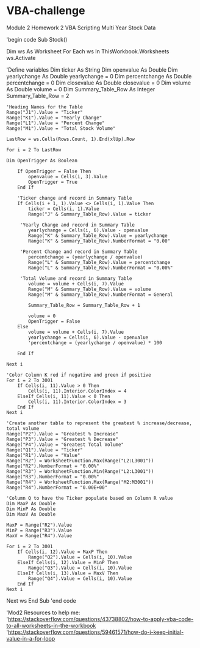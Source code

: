 # VBA-challenge
Module 2 Homework 2 VBA Scripting Multi Year Stock Data

'begin code
Sub Stock()

Dim ws As Worksheet
For Each ws In ThisWorkbook.Worksheets
ws.Activate

'Define variables
    Dim ticker As String
    Dim openvalue As Double
    Dim yearlychange As Double
    yearlychange = 0
    Dim percentchange As Double
    percentchange = 0
    Dim closevalue As Double
    closevalue = 0
    Dim volume As Double
    volume = 0
    Dim Summary_Table_Row As Integer
    Summary_Table_Row = 2
    
    'Heading Names for the Table
    Range("J1").Value = "Ticker"
    Range("K1").Value = "Yearly Change"
    Range("L1").Value = "Percent Change"
    Range("M1").Value = "Total Stock Volume"
    
    LastRow = ws.Cells(Rows.Count, 1).End(xlUp).Row
    
    For i = 2 To LastRow
    
    Dim OpenTrigger As Boolean
    
        If OpenTrigger = False Then
            openvalue = Cells(i, 3).Value
            OpenTrigger = True
        End If
    
        'Ticker change and record in Summary Table
        If Cells(i + 1, 1).Value <> Cells(i, 1).Value Then
            ticker = Cells(i, 1).Value
            Range("J" & Summary_Table_Row).Value = ticker
            
         'Yearly Change and record in Summary Table
            yearlychange = Cells(i, 6).Value - openvalue
            Range("K" & Summary_Table_Row).Value = yearlychange
            Range("K" & Summary_Table_Row).NumberFormat = "0.00"
            
         'Percent Change and record in Summary Table
            percentchange = (yearlychange / openvalue)
            Range("L" & Summary_Table_Row).Value = percentchange
            Range("L" & Summary_Table_Row).NumberFormat = "0.00%"
            
         'Total Volume and record in Summary Table
            volume = volume + Cells(i, 7).Value
            Range("M" & Summary_Table_Row).Value = volume
            Range("M" & Summary_Table_Row).NumberFormat = General
            
            Summary_Table_Row = Summary_Table_Row + 1
            
            volume = 0
            OpenTrigger = False
        Else
            volume = volume + Cells(i, 7).Value
            yearlychange = Cells(i, 6).Value - openvalue
            'percentchange = (yearlychange / openvalue) * 100

        End If

    Next i
    
    'Color Column K red if negative and green if positive
    For i = 2 To 3001
        If Cells(i, 11).Value > 0 Then
            Cells(i, 11).Interior.ColorIndex = 4
        ElseIf Cells(i, 11).Value < 0 Then
            Cells(i, 11).Interior.ColorIndex = 3
        End If
    Next i
    
    'Create another table to represent the greatest % increase/decrease, total volume
    Range("P2").Value = "Greatest % Increase"
    Range("P3").Value = "Greatest % Decrease"
    Range("P4").Value = "Greatest Total Volume"
    Range("Q1").Value = "Ticker"
    Range("R1").Value = "Value"
    Range("R2") = WorksheetFunction.Max(Range("L2:L3001"))
    Range("R2").NumberFormat = "0.00%"
    Range("R3") = WorksheetFunction.Min(Range("L2:L3001"))
    Range("R3").NumberFormat = "0.00%"
    Range("R4") = WorksheetFunction.Max(Range("M2:M3001"))
    Range("R4").NumberFormat = "0.00E+00"
    
    'Column Q to have the Ticker populate based on Column R value
    Dim MaxP As Double
    Dim MinP As Double
    Dim MaxV As Double
    
    MaxP = Range("R2").Value
    MinP = Range("R3").Value
    MaxV = Range("R4").Value
    
    For i = 2 To 3001
        If Cells(i, 12).Value = MaxP Then
            Range("Q2").Value = Cells(i, 10).Value
        ElseIf Cells(i, 12).Value = MinP Then
            Range("Q3").Value = Cells(i, 10).Value
        ElseIf Cells(i, 13).Value = MaxV Then
            Range("Q4").Value = Cells(i, 10).Value
        End If
    Next i
        
Next ws
End Sub
'end code


'Mod2 Resources to help me:
'https://stackoverflow.com/questions/43738802/how-to-apply-vba-code-to-all-worksheets-in-the-workbook
'https://stackoverflow.com/questions/59461571/how-do-i-keep-initial-value-in-a-for-loop

